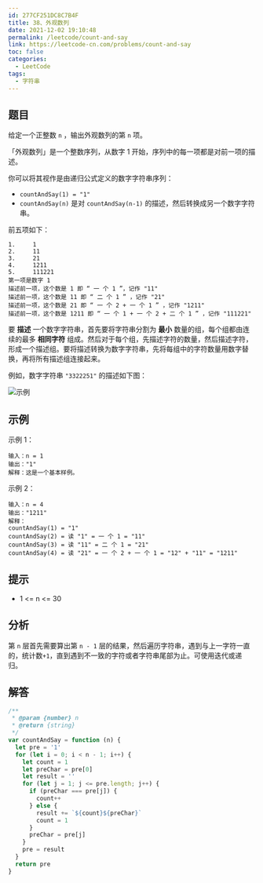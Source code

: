 ```yaml
---
id: 277CF251DC8C7B4F
title: 38、外观数列
date: 2021-12-02 19:10:48
permalink: /leetcode/count-and-say
link: https://leetcode-cn.com/problems/count-and-say
toc: false
categories:
  - LeetCode
tags:
  - 字符串
---
```


<Level type='medium'/>

## 题目

给定一个正整数 `n` ，输出外观数列的第 `n` 项。

「外观数列」是一个整数序列，从数字 1 开始，序列中的每一项都是对前一项的描述。

你可以将其视作是由递归公式定义的数字字符串序列：

- `countAndSay(1) = "1"`
- `countAndSay(n)` 是对 `countAndSay(n-1)` 的描述，然后转换成另一个数字字符串。

前五项如下：

```text
1.     1
2.     11
3.     21
4.     1211
5.     111221
第一项是数字 1
描述前一项，这个数是 1 即 “ 一 个 1 ”，记作 "11"
描述前一项，这个数是 11 即 “ 二 个 1 ” ，记作 "21"
描述前一项，这个数是 21 即 “ 一 个 2 + 一 个 1 ” ，记作 "1211"
描述前一项，这个数是 1211 即 “ 一 个 1 + 一 个 2 + 二 个 1 ” ，记作 "111221"
```

要 **描述** 一个数字字符串，首先要将字符串分割为 **最小** 数量的组，每个组都由连续的最多 **相同字符**
组成。然后对于每个组，先描述字符的数量，然后描述字符，形成一个描述组。要将描述转换为数字字符串，先将每组中的字符数量用数字替换，再将所有描述组连接起来。

例如，数字字符串 `"3322251"` 的描述如下图：

![示例](/img/leetcode/0000-0099/38.1.png)

## 示例

示例 1：

```text
输入：n = 1
输出："1"
解释：这是一个基本样例。
```

示例 2：

```text
输入：n = 4
输出："1211"
解释：
countAndSay(1) = "1"
countAndSay(2) = 读 "1" = 一 个 1 = "11"
countAndSay(3) = 读 "11" = 二 个 1 = "21"
countAndSay(4) = 读 "21" = 一 个 2 + 一 个 1 = "12" + "11" = "1211"
```

## 提示

- 1 <= n <= 30

## 分析

第 `n` 层首先需要算出第 `n - 1` 层的结果，然后遍历字符串，遇到与上一字符一直的，统计数`+1`，直到遇到不一致的字符或者字符串尾部为止。可使用迭代或递归。

## 解答

```javascript
/**
 * @param {number} n
 * @return {string}
 */
var countAndSay = function (n) {
  let pre = '1'
  for (let i = 0; i < n - 1; i++) {
    let count = 1
    let preChar = pre[0]
    let result = ''
    for (let j = 1; j <= pre.length; j++) {
      if (preChar === pre[j]) {
        count++
      } else {
        result += `${count}${preChar}`
        count = 1
      }
      preChar = pre[j]
    }
    pre = result
  }
  return pre
}
```
